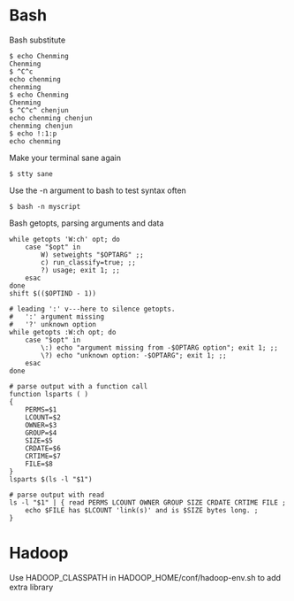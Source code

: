 Bash
====
Bash substitute

    $ echo Chenming
    Chenming
    $ ^C^c
    echo chenming
    chenming
    $ echo Chenming
    Chenming
    $ ^C^c^ chenjun
    echo chenming chenjun
    chenming chenjun
    $ echo !:1:p
    echo chenming

Make your terminal sane again

    $ stty sane

Use the -n argument to bash to test syntax often

    $ bash -n myscript

Bash getopts, parsing arguments and data

    while getopts 'W:ch' opt; do
        case "$opt" in
            W) setweights "$OPTARG" ;;
            c) run_classify=true; ;;
            ?) usage; exit 1; ;;
        esac
    done
    shift $(($OPTIND - 1))

    # leading ':' v---here to silence getopts.
    #   ':' argument missing
    #   '?' unknown option
    while getopts :W:ch opt; do
        case "$opt" in
            \:) echo "argument missing from -$OPTARG option"; exit 1; ;;
            \?) echo "unknown option: -$OPTARG"; exit 1; ;;
        esac
    done

    # parse output with a function call
    function lsparts ( )
    {
        PERMS=$1
        LCOUNT=$2
        OWNER=$3
        GROUP=$4
        SIZE=$5
        CRDATE=$6
        CRTIME=$7
        FILE=$8
    }
    lsparts $(ls -l "$1")

    # parse output with read
    ls -l "$1" | { read PERMS LCOUNT OWNER GROUP SIZE CRDATE CRTIME FILE ;
        echo $FILE has $LCOUNT 'link(s)' and is $SIZE bytes long. ;
    }

Hadoop
====
Use HADOOP_CLASSPATH in HADOOP_HOME/conf/hadoop-env.sh to add extra library

